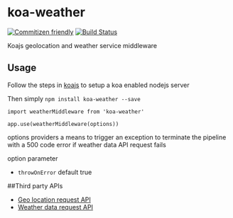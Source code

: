# koa-weather
[![Commitizen friendly](https://img.shields.io/badge/commitizen-friendly-brightgreen.svg)](http://commitizen.github.io/cz-cli/)
[![Build Status](https://travis-ci.org/theslyone/koa-weather.svg?branch=master)](https://travis-ci.org/theslyone/koa-weather)

Koajs geo­location and weather service middleware

## Usage
Follow the steps in [koajs](http://koajs.com) to setup a koa enabled nodejs server

Then simply `npm install koa-weather --save`

`import weatherMiddleware from 'koa-weather'`

`app.use(weatherMiddleware(options))`

options providers a means to trigger an exception to terminate the pipeline with a 500 code error if weather data API request fails

option parameter
* `throwOnError` default true

##Third party APIs
* [Geo location request API](http://ip­api.com)
* [Weather data request API](http://openweathermap.org/api)
